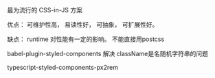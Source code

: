 最为流行的 CSS-in-JS 方案

优点： 可维护性高， 易读性好， 可抽象， 可扩展性好。

缺点： runtime 对性能有一定的影响。 不能直接用postcss


babel-plugin-styled-components  解决 className是名随机字符串的问题

typescript-styled-components-px2rem